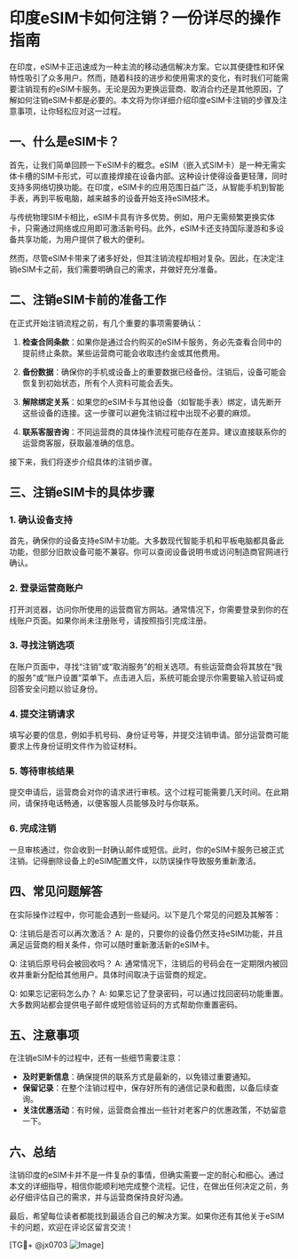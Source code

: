 # 印度eSIM卡如何注销？一份详尽的操作指南

在印度，eSIM卡正迅速成为一种主流的移动通信解决方案。它以其便捷性和环保特性吸引了众多用户。然而，随着科技的进步和使用需求的变化，有时我们可能需要注销现有的eSIM卡服务。无论是因为更换运营商、取消合约还是其他原因，了解如何注销eSIM卡都是必要的。本文将为你详细介绍印度eSIM卡注销的步骤及注意事项，让你轻松应对这一过程。

## 一、什么是eSIM卡？

首先，让我们简单回顾一下eSIM卡的概念。eSIM（嵌入式SIM卡）是一种无需实体卡槽的SIM卡形式，可以直接焊接在设备内部。这种设计使得设备更轻薄，同时支持多网络切换功能。在印度，eSIM卡的应用范围日益广泛，从智能手机到智能手表，再到平板电脑，越来越多的设备开始支持eSIM技术。

与传统物理SIM卡相比，eSIM卡具有许多优势。例如，用户无需频繁更换实体卡，只需通过网络或应用即可激活新号码。此外，eSIM卡还支持国际漫游和多设备共享功能，为用户提供了极大的便利。

然而，尽管eSIM卡带来了诸多好处，但其注销流程却相对复杂。因此，在决定注销eSIM卡之前，我们需要明确自己的需求，并做好充分准备。

## 二、注销eSIM卡前的准备工作

在正式开始注销流程之前，有几个重要的事项需要确认：

1. **检查合同条款**：如果你是通过合约购买的eSIM卡服务，务必先查看合同中的提前终止条款。某些运营商可能会收取违约金或其他费用。
   
2. **备份数据**：确保你的手机或设备上的重要数据已经备份。注销后，设备可能会恢复到初始状态，所有个人资料可能会丢失。

3. **解除绑定关系**：如果您的eSIM卡与其他设备（如智能手表）绑定，请先断开这些设备的连接。这一步骤可以避免注销过程中出现不必要的麻烦。

4. **联系客服咨询**：不同运营商的具体操作流程可能存在差异。建议直接联系你的运营商客服，获取最准确的信息。

接下来，我们将逐步介绍具体的注销步骤。

## 三、注销eSIM卡的具体步骤

### 1. 确认设备支持

首先，确保你的设备支持eSIM卡功能。大多数现代智能手机和平板电脑都具备此功能，但部分旧款设备可能不兼容。你可以查阅设备说明书或访问制造商官网进行确认。

### 2. 登录运营商账户

打开浏览器，访问你所使用的运营商官方网站。通常情况下，你需要登录到你的在线账户页面。如果你尚未注册账号，请按照指引完成注册。

### 3. 寻找注销选项

在账户页面中，寻找“注销”或“取消服务”的相关选项。有些运营商会将其放在“我的服务”或“账户设置”菜单下。点击进入后，系统可能会提示你需要输入验证码或回答安全问题以验证身份。

### 4. 提交注销请求

填写必要的信息，例如手机号码、身份证号等，并提交注销申请。部分运营商可能要求上传身份证明文件作为验证材料。

### 5. 等待审核结果

提交申请后，运营商会对你的请求进行审核。这个过程可能需要几天时间。在此期间，请保持电话畅通，以便客服人员能够及时与你联系。

### 6. 完成注销

一旦审核通过，你会收到一封确认邮件或短信。此时，你的eSIM卡服务已被正式注销。记得删除设备上的eSIM配置文件，以防误操作导致服务重新激活。

## 四、常见问题解答

在实际操作过程中，你可能会遇到一些疑问。以下是几个常见的问题及其解答：

Q: 注销后是否可以再次激活？
A: 是的，只要你的设备仍然支持eSIM功能，并且满足运营商的相关条件，你可以随时重新激活新的eSIM卡。

Q: 注销后原号码会被回收吗？
A: 通常情况下，注销后的号码会在一定期限内被回收并重新分配给其他用户。具体时间取决于运营商的规定。

Q: 如果忘记密码怎么办？
A: 如果忘记了登录密码，可以通过找回密码功能重置。大多数网站都会提供电子邮件或短信验证码的方式帮助你重置密码。

## 五、注意事项

在注销eSIM卡的过程中，还有一些细节需要注意：

- **及时更新信息**：确保提供的联系方式是最新的，以免错过重要通知。
- **保留记录**：在整个注销过程中，保存好所有的通信记录和截图，以备后续查询。
- **关注优惠活动**：有时候，运营商会推出一些针对老客户的优惠政策，不妨留意一下。

## 六、总结

注销印度的eSIM卡并不是一件复杂的事情，但确实需要一定的耐心和细心。通过本文的详细指导，相信你能顺利地完成整个流程。记住，在做出任何决定之前，务必仔细评估自己的需求，并与运营商保持良好沟通。

最后，希望每位读者都能找到最适合自己的解决方案。如果你还有其他关于eSIM卡的问题，欢迎在评论区留言交流！

[TG💪+ @jx0703 ![Image](https://github.com/user-attachments/assets/dbca1d08-cadb-493c-b0ec-ad6f7a83f270)]